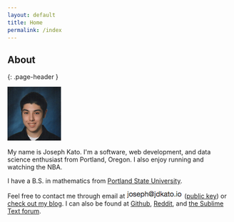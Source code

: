 ```yaml
---
layout: default
title: Home
permalink: /index
---
```


## About
{: .page-header }

<img class="pull-left" src="img/img.png" style="margin-right:20px;">

My name is Joseph Kato. I'm a software, web development, and data science enthusiast from Portland, Oregon. I also enjoy running and watching the NBA.

I have a B.S. in mathematics from [Portland State University](https://www.pdx.edu/).

<div class="row">
Feel free to contact me through email at <img class="inline-img" src="img/inline-em.png"> (<a href="/jdkato_gpg_key.asc">public key</a>) or <a href="blog.html">check out my blog</a>. I can also be found at <a href="https://github.com/jdkato">Github</a>, <a href="https://www.reddit.com/user/jdkato/">Reddit</a>, and <a href="https://forum.sublimetext.com/users/jdkato/activity">the Sublime Text forum</a>.
</div>
